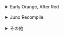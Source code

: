 <details>
<summary>Early Orange, After Red</summary>

<ui>
<li><a href="early_orange_after_red/ヒクイドリ">ヒクイドリ</a></li>
<li><a href="early_orange_after_red/abelia">abelia</a></li>
</ui>
</details>
<br />

<details>
<summary>Juno Recompile</summary>

<ui>
<li><a href="juno_recompile/制服とカーテンコール">制服とカーテンコール</a></li>
</ui>
</details>
<br />

<details>
<summary>その他</summary>

<ui>
<li><a href="others/知恵の果実">知恵の果実</a></li>
<li><a href="others/砂の鯨">砂の鯨</a></li>
</ui>
</details>
<br />